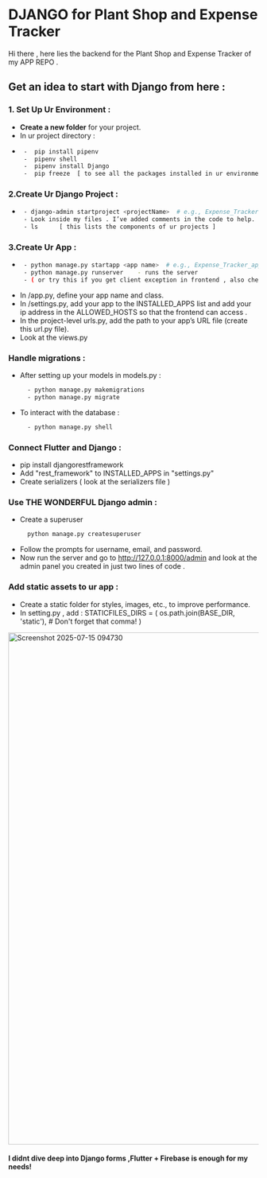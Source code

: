 # DJANGO for Plant Shop and Expense Tracker 

Hi there , here lies the backend for the Plant Shop and Expense Tracker of my APP REPO .

## Get an idea to start with Django from here :

### 1. Set Up Ur Environment :
 - **Create a new folder** for your project.
 - In ur project directory :
 - ``` bash
    -  pip install pipenv
    -  pipenv shell
    -  pipenv install Django
    -  pip freeze  [ to see all the packages installed in ur environment ]

### 2.Create Ur Django Project :
 - ```bash
    - django-admin startproject <projectName>  # e.g., Expense_Tracker
    - Look inside my files . I’ve added comments in the code to help.
    - ls      [ this lists the components of ur projects ]

### 3.Create Ur App :
 - ```bash
    - python manage.py startapp <app name>  # e.g., Expense_Tracker_app
    - python manage.py runserver    - runs the server
    - ( or try this if you get client exception in frontend , also check ur ip adresses ) python manage.py runserver 0.0.0.0.8000
 - In <appname>/app.py, define your app name and class.
 - In <projectName>/settings.py, add your app to the INSTALLED_APPS list and add your ip address in the ALLOWED_HOSTS so that the frontend can access .
 - In the project-level urls.py, add the path to your app’s URL file (create this url.py file).
 - Look at the views.py

### Handle migrations :
 - After setting up your models in models.py :
    ``` bash
      - python manage.py makemigrations
      - python manage.py migrate
 - To interact with the database :
    ``` bash
      - python manage.py shell

### Connect Flutter and Django :
 - pip install djangorestframework
 - Add "rest_framework" to INSTALLED_APPS in "settings.py"
 - Create serializers ( look at the serializers file )

### Use THE WONDERFUL Django admin :
 - Create a superuser
    ```bash
      python manage.py createsuperuser
 - Follow the prompts for username, email, and password.
 - Now run the server and go to http://127.0.0.1:8000/admin and look at the admin panel you created in just two lines of 
   code .

### Add static assets to ur app :
 - Create a static folder for styles, images, etc., to improve performance.
 - In setting.py , add :
    STATICFILES_DIRS = (
    os.path.join(BASE_DIR, 'static'),  # Don't forget that comma!
    )


<img width="1122" height="1030" alt="Screenshot 2025-07-15 094730" src="https://github.com/user-attachments/assets/704900a3-8d63-4fab-98df-55038b07c875" />


#### I didnt dive deep into Django forms ,Flutter + Firebase is enough for my needs!
 
